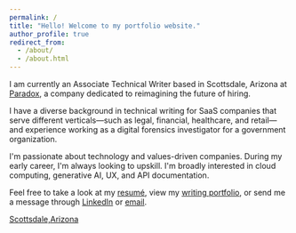 ```yaml
---
permalink: /
title: "Hello! Welcome to my portfolio website."
author_profile: true
redirect_from: 
  - /about/
  - /about.html
---
```


I am currently an Associate Technical Writer based in Scottsdale, Arizona at [Paradox](https://www.paradox.ai/), a company dedicated to reimagining the future of hiring. 

I have a diverse background in technical writing for SaaS companies that serve different verticals—such as legal, financial, healthcare, and retail—and experience working as a digital forensics investigator for a government organization. 

I'm passionate about technology and values-driven companies. During my early career, I'm always looking to upskill. I'm broadly interested in cloud computing, generative AI, UX, and API documentation.  

Feel free to take a look at my [resumé](https://katherine-holtz.github.io/cv/), view my [writing portfolio](https://katherine-holtz.github.io/portfolio/), or send me a message through [LinkedIn](https://www.linkedin.com/in/katherine-holtz/) or [email](katherineaholtz@gmail.com). 

[Scottsdale,Arizona](scottsdale.jpg)
